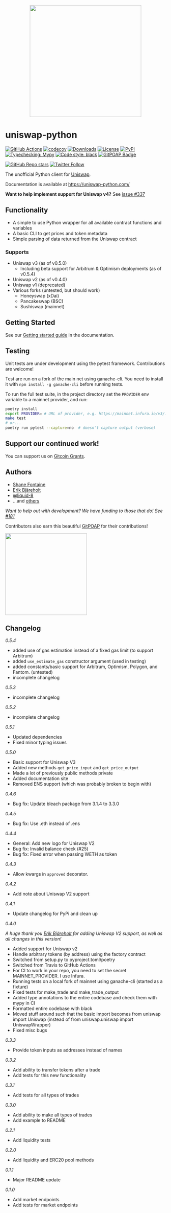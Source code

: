 <p align="center">
  <img width="350" height="350" src="https://user-images.githubusercontent.com/9441295/107376524-d96b5880-6a9e-11eb-9eba-094c439cfb07.png">
</p>

# uniswap-python

[![GitHub Actions](https://github.com/shanefontaine/uniswap-python/workflows/Test/badge.svg)](https://github.com/shanefontaine/uniswap-python/actions)
[![codecov](https://codecov.io/gh/uniswap-python/uniswap-python/branch/master/graph/badge.svg?token=VHAZHHLFX8)](https://codecov.io/gh/uniswap-python/uniswap-python)
[![Downloads](https://pepy.tech/badge/uniswap-python)](https://pepy.tech/project/uniswap-python)
[![License](http://img.shields.io/badge/license-MIT-blue.svg)](https://raw.githubusercontent.com/shanefontaine/uniswap-python/master/LICENSE)
[![PyPI](https://img.shields.io/pypi/v/uniswap-python)](https://pypi.org/project/uniswap-python/)
[![Typechecking: Mypy](http://www.mypy-lang.org/static/mypy_badge.svg)](http://mypy-lang.org/)
[![Code style: black](https://img.shields.io/badge/code%20style-black-000000.svg)](https://github.com/ambv/black)
[![GitPOAP Badge](https://public-api.gitpoap.io/v1/repo/uniswap-python/uniswap-python/badge)](https://www.gitpoap.io/gh/uniswap-python/uniswap-python)

[![GitHub Repo stars](https://img.shields.io/github/stars/uniswap-python/uniswap-python?style=social)](https://github.com/uniswap-python/uniswap-python/stargazers)
[![Twitter Follow](https://img.shields.io/twitter/follow/UniswapPython?label=Follow&style=social)](https://twitter.com/UniswapPython)

The unofficial Python client for [Uniswap](https://uniswap.io/).

Documentation is available at https://uniswap-python.com/

**Want to help implement support for Uniswap v4?** See [issue #337](https://github.com/uniswap-python/uniswap-python/issues/337)

## Functionality

*  A simple to use Python wrapper for all available contract functions and variables
*  A basic CLI to get prices and token metadata
*  Simple parsing of data returned from the Uniswap contract

### Supports

 - Uniswap v3 (as of v0.5.0)
    - Including beta support for Arbitrum & Optimism deployments (as of v0.5.4)
 - Uniswap v2 (as of v0.4.0)
 - Uniswap v1 (deprecated)
 - Various forks (untested, but should work)
   - Honeyswap (xDai)
   - Pancakeswap (BSC)
   - Sushiswap (mainnet)

## Getting Started

See our [Getting started guide](https://uniswap-python.com/getting-started.html) in the documentation.

## Testing

Unit tests are under development using the pytest framework. Contributions are welcome!

Test are run on a fork of the main net using ganache-cli. You need to install it with `npm install -g ganache-cli` before running tests.

To run the full test suite, in the project directory set the `PROVIDER` env variable to a mainnet provider, and run:

```sh
poetry install
export PROVIDER= # URL of provider, e.g. https://mainnet.infura.io/v3/...
make test
# or...
poetry run pytest --capture=no  # doesn't capture output (verbose)
```

## Support our continued work!

You can support us on [Gitcoin Grants](https://gitcoin.co/grants/2631/uniswap-python).

## Authors

* [Shane Fontaine](https://twitter.com/shanecoin)
* [Erik Bjäreholt](https://twitter.com/ErikBjare)
* [@liquid-8](https://github.com/liquid-8)
* ...and [others](https://github.com/uniswap-python/uniswap-python/graphs/contributors)

*Want to help out with development? We have funding to those that do! See [#181](https://github.com/uniswap-python/uniswap-python/discussions/181)*

Contributors also earn this beautiful [GitPOAP](https://gitpoap.notion.site/What-s-a-GitPOAP-5b085daac4b4429994b5231be028b3d9) for their contributions!

<a href="https://www.gitpoap.io/gh/uniswap-python/uniswap-python">
  <img src="https://assets.poap.xyz/gitpoap-2022-uniswap-python-contributor-2022-logo-1664825191444.png" width="256px">
</a>

## Changelog

_0.5.4_

* added use of gas estimation instead of a fixed gas limit (to support Arbitrum)
* added `use_estimate_gas` constructor argument (used in testing)
* added constants/basic support for Arbitrum, Optimism, Polygon, and Fantom. (untested)
* incomplete changelog

_0.5.3_

* incomplete changelog

_0.5.2_

* incomplete changelog

_0.5.1_

* Updated dependencies
* Fixed minor typing issues

_0.5.0_

* Basic support for Uniswap V3
* Added new methods `get_price_input` and `get_price_output`
* Made a lot of previously public methods private
* Added documentation site
* Removed ENS support (which was probably broken to begin with)

_0.4.6_

* Bug fix: Update bleach package from 3.1.4 to 3.3.0

_0.4.5_
* Bug fix: Use .eth instead of .ens

_0.4.4_

* General: Add new logo for Uniswap V2
* Bug fix: Invalid balance check (#25)
* Bug fix: Fixed error when passing WETH as token

_0.4.3_

* Allow kwargs in `approved` decorator.

_0.4.2_

* Add note about Uniswap V2 support

_0.4.1_

* Update changelog for PyPi and clean up

_0.4.0_

_A huge thank you [Erik Bjäreholt](https://github.com/ErikBjare) for adding Uniswap V2 support, as well as all changes in this version!_

* Added support for Uniswap v2
* Handle arbitrary tokens (by address) using the factory contract
* Switched from setup.py to pyproject.toml/poetry
* Switched from Travis to GitHub Actions
* For CI to work in your repo, you need to set the secret MAINNET_PROVIDER. I use Infura.
* Running tests on a local fork of mainnet using ganache-cli (started as a fixture)
* Fixed tests for make_trade and make_trade_output
* Added type annotations to the entire codebase and check them with mypy in CI
* Formatted entire codebase with black
* Moved stuff around such that the basic import becomes from uniswap import Uniswap (instead of from uniswap.uniswap import UniswapWrapper)
* Fixed misc bugs

_0.3.3_
*  Provide token inputs as addresses instead of names

_0.3.2_
*  Add ability to transfer tokens after a trade
*  Add tests for this new functionality

_0.3.1_
*  Add tests for all types of trades

_0.3.0_
*  Add ability to make all types of trades
*  Add example to README

_0.2.1_
*  Add liquidity tests

_0.2.0_
*  Add liquidity and ERC20 pool methods

_0.1.1_
*  Major README update

_0.1.0_
*  Add market endpoints
*  Add tests for market endpoints
